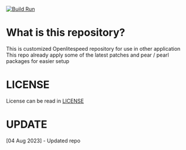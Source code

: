 [![Build Run](https://github.com/ntj125app/openlitespeed/actions/workflows/docker-build.yaml/badge.svg)](https://github.com/ntj125app/openlitespeed/actions/workflows/docker-build.yaml)

# What is this repository?

This is customized Openlitespeed repository for use in other application
This repo already apply some of the latest patches and pear / pearl packages for easier setup

# LICENSE

License can be read in [LICENSE](https://github.com/ntj125app/openlitespeed/blob/latest/LICENSE)

# UPDATE

[04 Aug 2023] - Updated repo
